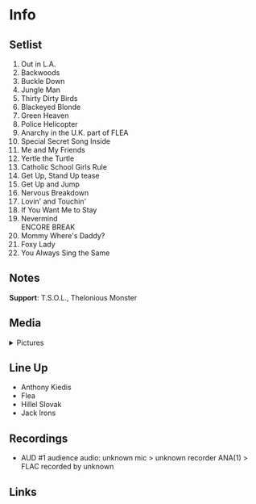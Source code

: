 # Info

## Setlist

1. Out in L.A.
2. Backwoods
3. Buckle Down
4. Jungle Man
5. Thirty Dirty Birds
6. Blackeyed Blonde
7. Green Heaven
8. Police Helicopter
9. Anarchy in the U.K. part of FLEA
10. Special Secret Song Inside
11. Me and My Friends
12. Yertle the Turtle
13. Catholic School Girls Rule
14. Get Up, Stand Up tease
15. Get Up and Jump
16. Nervous Breakdown
17. Lovin' and Touchin'
18. If You Want Me to Stay
19. Nevermind
<br>ENCORE BREAK
20. Mommy Where's Daddy?
30. Foxy Lady
31. You Always Sing the Same

## Notes

**Support**: T.S.O.L., Thelonious Monster

## Media 

<details>
  <summary>Pictures</summary>
  <!--<img alt="Setlist" title="Setlist" src="_.jpg" height="200" />
  <img alt="Ticket" title="Ticket" src="_.jpg" height="200" />
  <img alt="Flyer" title="Flyer" src="_.jpg" height="200" />
  <img alt="Clipping" title="Clipping" src="_.jpg" height="200" />-->
</details>

## Line Up

* Anthony Kiedis
* Flea
* Hillel Slovak
* Jack Irons

## Recordings

* AUD #1 audience audio: unknown mic > unknown recorder ANA(1) > FLAC recorded by unknown

## Links